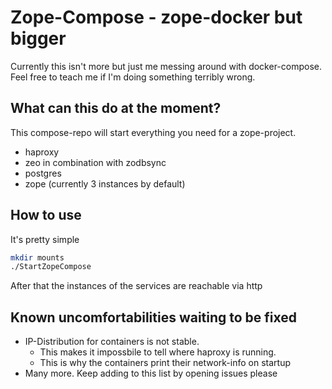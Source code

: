 # Zope-Compose - zope-docker but bigger

Currently this isn't more but just me messing around with docker-compose. Feel free to teach me if I'm doing something terribly wrong.

## What can this do at the moment?
This compose-repo will start everything you need for a zope-project.

* haproxy
* zeo in combination with zodbsync
* postgres
* zope (currently 3 instances by default)

## How to use
It's pretty simple
```bash
mkdir mounts
./StartZopeCompose
```
After that the instances of the services are reachable via http

## Known uncomfortabilities waiting to be fixed

* IP-Distribution for containers is not stable.
    * This makes it impossbile to tell where haproxy is running.
    * This is why the containers print their network-info on startup
* Many more. Keep adding to this list by opening issues please